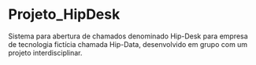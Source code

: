 # Projeto_HipDesk
Sistema para abertura de chamados denominado Hip-Desk para empresa de tecnologia fictícia chamada Hip-Data, desenvolvido em grupo com um projeto interdisciplinar.
